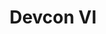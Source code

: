 ﻿---
number: 6
title: Devcon VI
description: Devcon VI was originally slated for October 2020 but was postponed due to the pandemic. Now that restrictions have lifted, we couldn't be more excited to announce that Devcon is finally coming to Bogota in 2022!
location: 'Bogota, Colombia'
startDate: 2022-10-11
endDate: 2022-10-14
image_1: ../../../static/assets/uploads/editions/devcon-6_1.png
image_2: ../../../static/assets/uploads/editions/devcon-6_2.png
image_3: ../../../static/assets/uploads/editions/devcon-6_3.png
image_title: ../../../static/assets/uploads/editions/devcon-6_title.png
urls:
  - title: Road to Devcon
    url: https://www.devcon.org/
---
